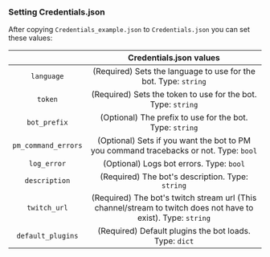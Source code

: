 ### Setting Credentials.json

After copying ``Credentials_example.json`` to ``Credentials.json`` you can set these values:

|   	| Credentials.json values	|
|:------:	|:-:	|
| ``language``	| (Required) Sets the language to use for the bot. Type: ``string``	|
| ``token``	| (Required) Sets the token to use for the bot. Type: ``string``	|
| ``bot_prefix``	| (Optional) The prefix to use for the bot. Type: ``string``	|
| ``pm_command_errors``	| (Optional) Sets if you want the bot to PM you command tracebacks or not. Type: ``bool``	|
| ``log_error``	| (Optional) Logs bot errors. Type: ``bool``	|
| ``description``	| (Required) The bot's description. Type: ``string``	|
| ``twitch_url``	| (Required) The bot's twitch stream url (This channel/stream to twitch does not have to exist). Type: ``string``	|
| ``default_plugins``	| (Required) Default plugins the bot loads. Type: ``dict``	|

